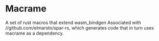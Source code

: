 # Macrame

A set of rust macros that extend wasm_bindgen
Associated with //github.com/elmarsto/spar-rs, which
generates code that in turn uses macrame as a dependency.
